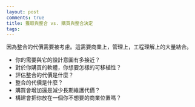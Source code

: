 ```yaml
---
layout: post
comments: true
title: 獲取與整合 vs. 購買與整合決定
tags: 
---
```

因為整合的代價需要被考慮。這需要商業上，管理上，工程理解上的大量結合。
- 你的需要與它的設計意圖有多接近？
- 對於你購買的軟體，你想要怎樣的可移植性？
- 評估整合的代價是什麼？
- 整合的代價是什麼？
- 購買會增加還是減少長期維護代價？
- 構建會把你放在一個你不想要的商業位置嗎？

